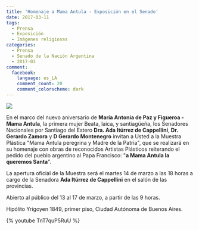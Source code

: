 ```yaml
---
title: 'Homenaje a Mama Antula - Exposición en el Senado'
date: 2017-03-11
tags:
  - Prensa
  - Exposición
  - Imágenes religiosas
categories:
  - Prensa
  - Senado de la Nación Argentina
  - 2017-03
comment:
  facebook:
    language: es_LA
    comment_count: 20
    comment_colorscheme: dark  
---
```


![](/media/thumbnails/invitacion_exposicion_senado.jpeg)

En el marco del nuevo aniversario de __María Antonia de Paz y Figueroa - Mama Antula__, la primera mujer Beata, laica, y santiagüeña, los Senadores Nacionales por Santiago del Estero __Dra. Ada Itúrrez de Cappellini__, __Dr. Gerardo Zamora__ y __D Gerardo Montenegro__ invitan a Usted a la Muestra Plástica "Mama Antula peregrina y Madre de la Patria", que se realizará en su homenaje con obras de reconocidos Artistas Plásticos reiterando el pedido del pueblo argentino al Papa Francisco: "__a Mama Antula la queremos Santa__".

La apertura oficial de la Muestra será el martes 14 de marzo a las 18 horas a cargo de la Senadora __Ada Itúrrez de Cappellini__ en el salón de las provincias.

Abierto al público del 13 al 17 de marzo, a partir de las 9 horas.

Hipólito Yrigoyen 1849, primer piso, Ciudad Autónoma de Buenos Aires.

{% youtube TnT7quP5RuU %}
